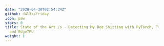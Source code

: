 ```yaml
---
date: "2020-04-30T02:54:34Z"
github: d4l3k/friday
icon: paw
stars: 0
title: State of the Art /s - Detecting My Dog Shitting with PyTorch, Transfer Learning
  and EdgeTPU
weight: 1
---
```

